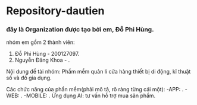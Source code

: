 # Repository-dautien
### đây là Organization được tạo bởi em, Đỗ Phi Hùng.
nhóm em gồm 2 thành viên:
1) Đỗ Phi Hùng - 200127097.
2) Nguyễn Đăng Khoa - .

Nội dung đề tài nhóm: Phầm mềm quản lí cửa hàng thiết bị di động, kĩ thuật số và đồ gia dụng.

Các chức năng của phần mềm(phải mô tả, rõ ràng từng cái một):
-APP: .
-WEB: .
-MOBILE: .
Ứng dụng AI: tư vấn hỗ trợ mua sản phẩm.
